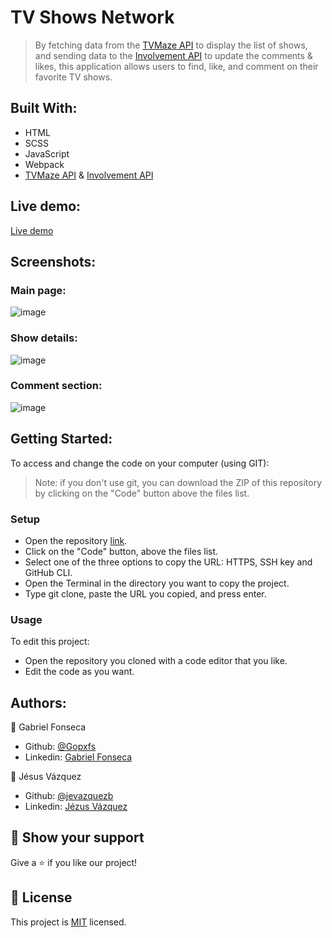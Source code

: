 # TV Shows Network
> By fetching data from the [TVMaze API](https://www.tvmaze.com/api) to display the list of shows, and sending data to the [Involvement API](https://www.notion.so/microverse/Involvement-API-869e60b5ad104603aa6db59e08150270) to update the comments & likes, this application allows users to find, like, and comment on their favorite TV shows.

## Built With:
- HTML
- SCSS
- JavaScript
- Webpack
- [TVMaze API](https://www.tvmaze.com/api) & [Involvement API](https://www.notion.so/microverse/Involvement-API-869e60b5ad104603aa6db59e08150270)

## Live demo:
[Live demo](https://gopxfs.github.io/TV-Shows-Network/dist/)

## Screenshots:
### Main page:
![image](https://user-images.githubusercontent.com/42799579/200636495-dc4b7c18-2649-4b11-9853-4baa81809249.png)

### Show details:
![image](https://user-images.githubusercontent.com/42799579/200636657-20124f60-b13e-476b-bdb6-5b3896c6fe41.png)

### Comment section:
![image](https://user-images.githubusercontent.com/42799579/200636777-7b267ee8-9a2f-4f12-a91a-a24aae107c22.png)

## Getting Started:
To access and change the code on your computer (using GIT):
> Note: if you don't use git, you can download the ZIP of this repository by clicking on the "Code" button above the files list.
### Setup
- Open the repository [link](https://github.com/Gopxfs/Leaderboard).
- Click on the "Code" button, above the files list.
- Select one of the three options to copy the URL: HTTPS, SSH key and GitHub CLI.
- Open the Terminal in the directory you want to copy the project.
- Type git clone, paste the URL you copied, and press enter.
### Usage
To edit this project:
- Open the repository you cloned with a code editor that you like.
- Edit the code as you want.

## Authors:
:bust_in_silhouette: Gabriel Fonseca
- Github: [@Gopxfs](https://github.com/Gopxfs)
- Linkedin: [Gabriel Fonseca](https://www.linkedin.com/in/gabriel-fonseca-sales-8bb64b236/)

:bust_in_silhouette: Jésus Vázquez
- Github: [@jevazquezb](https://github.com/jevazquezb)
- Linkedin: [Jézus Vázquez](https://www.linkedin.com/in/jevazquezb/)

## :star2: Show your support
Give a :star: if you like our project!

## :pencil: License
This project is [MIT](https://github.com/Gopxfs/TV-Shows-Network/blob/dev/LICENSE) licensed.
